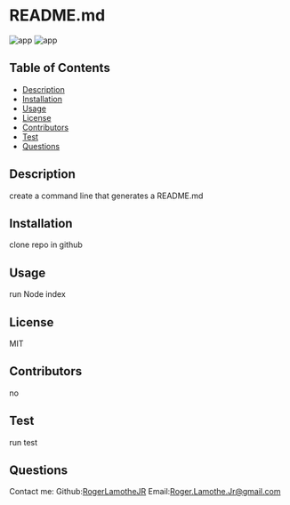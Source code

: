 # README.md

![app](https://media.giphy.com/media/IhOO7WoNKdwDQoQsLj/giphy.gif)
![app](https://media.giphy.com/media/Sx9pTzX0DxSuunA9jy/giphy.gif)


  ## Table of Contents
  * [Description](#description)
  * [Installation](#installation)
  * [Usage](#usage)
  * [License](#license)
  * [Contributors](#contributors)
  * [Test](#test)
  * [Questions](#questions)
  ## Description
  create a command line that generates a README.md
  ## Installation 
  clone repo in github
  ## Usage 
  run Node index
  ## License
  MIT
  ## Contributors
  no
  ## Test
  run test
  ## Questions
  Contact me:
  Github:[RogerLamotheJR](https://github.com/RogerLamotheJR)
  Email:[Roger.Lamothe.Jr@gmail.com](https://github.com/RogerLamotheJR)
  